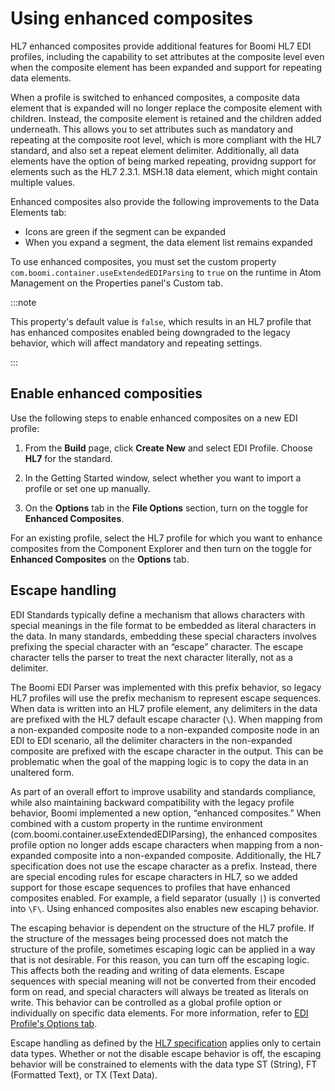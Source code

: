 # Using enhanced composites

<head>
  <meta name="guidename" content="Integration"/>
  <meta name="context" content="GUID-ade182c8-6f8e-4e19-a766-496736993b81"/>
</head>

HL7 enhanced composites provide additional features for Boomi HL7 EDI profiles, including the capability to set attributes at the composite level even when the composite element has been expanded and support for repeating data elements.

When a profile is switched to enhanced composites, a composite data element that is expanded will no longer replace the composite element with children. Instead, the composite element is retained and the children added underneath. This allows you to set attributes such as mandatory and repeating at the composite root level, which is more compliant with the HL7 standard, and also set a repeat element delimiter. Additionally, all data elements have the option of being marked repeating, providng support for elements such as the HL7 2.3.1. MSH.18 data element, which might contain multiple values.

Enhanced composites also provide the following improvements to the Data Elements tab:

- Icons are green if the segment can be expanded
- When you expand a segment, the data element list remains expanded

To use enhanced composites, you must set the custom property `com.boomi.container.useExtendedEDIParsing` to `true` on the runtime in Atom Management on the Properties panel's Custom tab.

:::note

This property's default value is `false`, which results in an HL7 profile that has enhanced composites enabled being downgraded to the legacy behavior, which will affect mandatory and repeating settings.

:::

## Enable enhanced composities

Use the following steps to enable enhanced composites on a new EDI profile:

1. From the **Build** page, click **Create New** and select EDI Profile. Choose **HL7** for the standard.

2. In the Getting Started window, select whether you want to import a profile or set one up manually.

3. On the **Options** tab in the **File Options** section, turn on the toggle for **Enhanced Composites**.

For an existing profile, select the HL7 profile for which you want to enhance composites from the Component Explorer and then turn on the toggle for **Enhanced Composites** on the **Options** tab.

## Escape handling

EDI Standards typically define a mechanism that allows characters with special meanings in the file format to be embedded as literal characters in the data. In many standards, embedding these special characters involves prefixing the special character with an “escape” character. The escape character tells the parser to treat the next character literally, not as a delimiter.

The Boomi EDI Parser was implemented with this prefix behavior, so legacy HL7 profiles will use the prefix mechanism to represent escape sequences. When data is written into an HL7 profile element, any delimiters in the data are prefixed with the HL7 default escape character (`\`). When mapping from a non-expanded composite node to a non-expanded composite node in an EDI to EDI scenario, all the delimiter characters in the non-expanded composite are prefixed with the escape character in the output. This can be problematic when the goal of the mapping logic is to copy the data in an unaltered form.

As part of an overall effort to improve usability and standards compliance, while also maintaining backward compatibility with the legacy profile behavior, Boomi implemented a new option, “enhanced composites.” When combined with a custom property in the runtime environment (com.boomi.container.useExtendedEDIParsing), the enhanced composites profile option no longer adds escape characters when mapping from a non-expanded composite into a non-expanded composite. Additionally, the HL7 specification does not use the escape character as a prefix. Instead, there are special encoding rules for escape characters in HL7, so we added support for those escape sequences to profiles that have enhanced composites enabled. For example, a field separator (usually `|`) is converted into `\F\`. Using enhanced composites also enables new escaping behavior.

The escaping behavior is dependent on the structure of the HL7 profile. If the structure of the messages being processed does not match the structure of the profile, sometimes escaping logic can be applied in a way that is not desirable. For this reason, you can turn off the escaping logic. This affects both the reading and writing of data elements. Escape sequences with special meaning will not be converted from their encoded form on read, and special characters will always be treated as literals on write. This behavior can be controlled as a global profile option or individually on specific data elements. For more information, refer to [EDI Profile's Options tab](./r-atm-EDI_Profiles_Options_tab_6261e4ab-3523-482c-807e-89c033f8fc19.md).

Escape handling as defined by the [HL7 specification](https://www.hl7.org/implement/standards/index.cfm?ref=nav) applies only to certain data types. Whether or not the disable escape behavior is off, the escaping behavior will be constrained to elements with the data type ST (String), FT (Formatted Text), or TX (Text Data).
